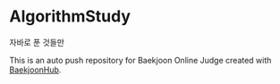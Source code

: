 # AlgorithmStudy

자바로 푼 것들만

This is an auto push repository for Baekjoon Online Judge created with [BaekjoonHub](https://github.com/BaekjoonHub/BaekjoonHub).
